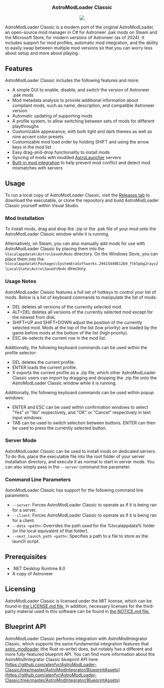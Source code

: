 <p align="center">
  <h3 align="center">AstroModLoader Classic</h3>
</p>
<p align="center"><img src="https://i.imgur.com/uhGEgpS.png"></p>

AstroModLoader Classic is a modern port of the original AstroModLoader, an open-source mod manager in C# for Astroneer .pak mods on Steam and the Microsoft Store, for modern versions of Astroneer (as of 2024). It includes support for mod profiles, automatic mod integration, and the ability to easily swap between multiple mod versions so that you can worry less about setup and more about playing.

## Features
AstroModLoader Classic includes the following features and more:
* A simple GUI to enable, disable, and switch the version of Astroneer .pak mods
* Mod metadata analysis to provide additional information about compliant mods, such as name, description, and compatible Astroneer version
* Automatic updating of supporting mods
* A profile system, to allow switching between sets of mods for different playthroughs
* Customizable appearance, with both light and dark themes as well as nine accent color presets
* Customizable mod load order by holding SHIFT and using the arrow keys in the mod list
* Easy drag-and-drop functionality to install mods
* Syncing of mods with modded [AstroLauncher](https://github.com/ricky-davis/AstroLauncher) servers
* [Built-in mod integration](https://github.com/atenfyr/AstroModLoader-Classic/tree/master/AstroModIntegrator) to help prevent mod conflict and detect mod mismatches with servers

## Usage
To run a local copy of AstroModLoader Classic, visit the [Releases tab](https://github.com/atenfyr/AstroModLoader-Classic/releases) to download the executable, or clone the repository and build AstroModLoader Classic yourself within Visual Studio.

### Mod Installation
To install mods, drag and drop the .zip or the .pak file of your mod onto the AstroModLoader Classic window while it is running.

Alternatively, on Steam, you can also manually add mods for use with AstroModLoader Classic by placing them into the `%localappdata%\Astro\Saved\Mods` directory.
On the Windows Store, you can place them into the `%localappdata%\Packages\SystemEraSoftworks.29415440E1269_ftk5pbg2rayv2\LocalState\Astro\Saved\Mods` directory.

### Usage Notes
AstroModLoader Classic features a full set of hotkeys to control your list of mods. Below is a list of keyboard commands to manipulate the list of mods:
* DEL deletes all versions of the currently selected mod.
* ALT+DEL deletes all versions of the currently selected mod except for the newest from disk.
* SHIFT+UP and SHIFT+DOWN adjust the position of the currently selected mod. Mods at the top of the list (low priority) are loaded by the game before mods at the bottom of the list (high priority).
* ESC de-selects the current row in the mod list.

Additionally, the following keyboard commands can be used within the profile selector:
* DEL deletes the current profile.
* ENTER loads the current profile.
* X exports the current profile as a .zip file, which other AstroModLoader Classic users can import by dragging and dropping the .zip file onto the AstroModLoader Classic window while it is running.

Additionally, the following keyboard commands can be used within popup windows:
* ENTER and ESC can be used within confirmation windows to select "Yes" or "No" respectively, and "OK" or "Cancel" respectively in text input windows.
* TAB can be used to switch selection between buttons. ENTER can then be used to press the currently selected button.

### Server Mode
AstroModLoader Classic can be used to install mods on dedicated servers. To do this, place the executable file into the root folder of your server installation directory, and execute it as normal to start in server mode. You can also simply pass in the `--server` command line parameter.

### Command Line Parameters
AstroModLoader Classic has support for the following command line parameters:
* `--server`: Forces AstroModLoader Classic to operate as if it is being ran for a server.
* `--client`: Forces AstroModLoader Classic to operate as if it is being ran for a client.
* `--data <path>`: Overrides the path used for the %localappdata% folder (or the local equivalent of that folder).
* `--next_launch_path <path>`: Specifies a path to a file to store as the launch script.

## Prerequisites
* .NET Desktop Runtime 8.0
* A copy of Astroneer

## Licensing
AstroModLoader Classic is licensed under the MIT license, which can be found in [the LICENSE.md file.](https://github.com/atenfyr/AstroModLoader-Classic/blob/master/LICENSE.md) In addition, necessary licenses for the third-party material used in this software can be found in [the NOTICE.md file.](https://github.com/atenfyr/AstroModLoader-Classic/blob/master/NOTICE.md)

## Blueprint API
AstroModLoader Classic performs integration with AstroModIntegrator Classic, which supports the same fundamental integration features that [astro_modloader](https://github.com/AstroTechies/astro_modloader) (the Rust re-write) does, but notably has a different and more fully-featured blueprint API. You can find more information about the AstroModIntegrator Classic blueprint API here: [https://github.com/atenfyr/AstroModLoader-Classic/tree/master/AstroModIntegrator/BlueprintAssets](https://github.com/atenfyr/AstroModLoader-Classic/tree/master/AstroModIntegrator/BlueprintAssets)

